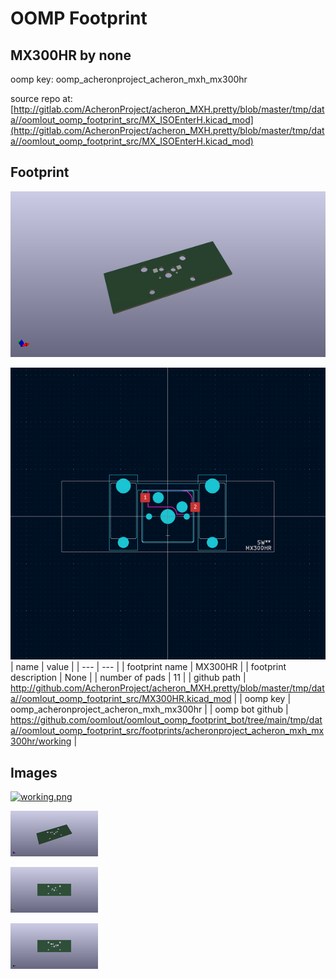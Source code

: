 # OOMP Footprint  
## MX300HR  by none  
  
oomp key: oomp_acheronproject_acheron_mxh_mx300hr  
  
source repo at: [http://gitlab.com/AcheronProject/acheron_MXH.pretty/blob/master/tmp/data//oomlout_oomp_footprint_src/MX_ISOEnterH.kicad_mod](http://gitlab.com/AcheronProject/acheron_MXH.pretty/blob/master/tmp/data//oomlout_oomp_footprint_src/MX_ISOEnterH.kicad_mod)  
## Footprint  
  
[![working_kicad_pcb_3d.png](working_kicad_pcb_3d_600.png)](working_kicad_pcb_3d.png)  
  
[![working.png](working_600.png)](working.png)  
| name | value | 
| --- | --- | 
| footprint name | MX300HR | 
| footprint description | None | 
| number of pads | 11 | 
| github path | http://github.com/AcheronProject/acheron_MXH.pretty/blob/master/tmp/data//oomlout_oomp_footprint_src/MX300HR.kicad_mod | 
| oomp key | oomp_acheronproject_acheron_mxh_mx300hr | 
| oomp bot github | https://github.com/oomlout/oomlout_oomp_footprint_bot/tree/main/tmp/data//oomlout_oomp_footprint_src/footprints/acheronproject_acheron_mxh_mx300hr/working | 
## Images  
  
[![working.png](working_140.png)](working.png)  
  
[![working_kicad_pcb_3d.png](working_kicad_pcb_3d_140.png)](working_kicad_pcb_3d.png)  
  
[![working_kicad_pcb_3d_back.png](working_kicad_pcb_3d_back_140.png)](working_kicad_pcb_3d_back.png)  
  
[![working_kicad_pcb_3d_front.png](working_kicad_pcb_3d_front_140.png)](working_kicad_pcb_3d_front.png)  
